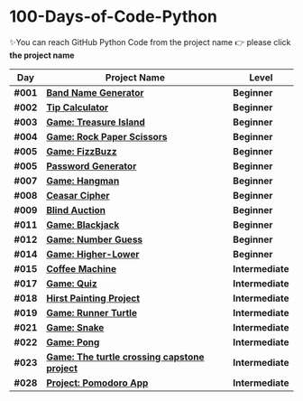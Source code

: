 # 100-Days-of-Code-Python

✨You can reach GitHub Python Code from the project name 👉 please click **the project name**



| Day | Project Name  | Level |
|---| ----- | ---------- |
|**#001**| **[Band Name Generator](https://github.com/fly-pixie/100-Days-of-Code-Python/blob/main/Day%20%2301%20/band_name_generator.py)** | **Beginner** |
|**#002**| **[Tip Calculator](https://github.com/fly-pixie/100-Days-of-Code-Python/blob/main/Day%20%2302%20/tip_calculator.py)** | **Beginner** |
|**#003**| **[Game: Treasure Island](https://github.com/fly-pixie/100-Days-of-Code-Python/blob/main/Day%20%2303/game_treasure_island.py)** | **Beginner** |
|**#004**| **[Game: Rock Paper Scissors](https://github.com/fly-pixie/100-Days-of-Code-Python/blob/main/Day%20%2304%20/rock_paper_scissors.py)** | **Beginner** |
|**#005**| **[Game: FizzBuzz](https://github.com/fly-pixie/100-Days-of-Code-Python/blob/main/Day%20%2305%20/fizz_buzz.py)** | **Beginner** |
|**#005**| **[Password Generator](https://github.com/fly-pixie/100-Days-of-Code-Python/blob/main/Day%20%2305%20/password_generator.py)** | **Beginner** |
|**#007**| **[Game: Hangman](https://github.com/fly-pixie/100-Days-of-Code-Python/blob/main/Day%20%2307/hangman.py)** | **Beginner** |
|**#008**| **[Ceasar Cipher](https://github.com/fly-pixie/100-Days-of-Code-Python/blob/main/Day%20%2308/ceaser_cipher.py)** | **Beginner** |
|**#009**| **[Blind Auction](https://github.com/fly-pixie/100-Days-of-Code-Python/blob/main/Day%20%2309/blind_auction.py)** | **Beginner** |
|**#011**| **[Game: Blackjack](https://github.com/fly-pixie/100-Days-of-Code-Python/blob/main/Day%20%2311/Blackjack.py)** | **Beginner** |
|**#012**| **[Game: Number Guess](https://github.com/fly-pixie/100-Days-of-Code-Python/blob/main/Day%20%2312/number_guess.py)** | **Beginner** |
|**#014**| **[Game: Higher-Lower ](https://github.com/fly-pixie/100-Days-of-Code-Python/blob/main/Day%20%2314/higher_lower.py)** | **Beginner** |
|**#015**| **[Coffee Machine ](https://github.com/fly-pixie/100-Days-of-Code-Python/blob/main/Day%20%2315/coffee_machine.py)** | **Intermediate** |
|**#017**| **[Game: Quiz ](https://github.com/fly-pixie/100-Days-of-Code-Python/blob/main/Day%20%2317/quiz_main.py)** | **Intermediate** |
|**#018**| **[Hirst Painting Project ](https://github.com/fly-pixie/100-Days-of-Code-Python/blob/main/Day%20%2318/hirst_dot_painting.py)** | **Intermediate** |
|**#019**| **[Game: Runner Turtle ](https://github.com/fly-pixie/100-Days-of-Code-Python/blob/main/Day%20%2319/runner_turtle_game.py)** | **Intermediate** |
|**#021**| **[Game: Snake](https://github.com/fly-pixie/100-Days-of-Code-Python/blob/main/Day%20%2321/snake_main.py)** | **Intermediate** |
|**#022**| **[Game: Pong](https://github.com/fly-pixie/100-Days-of-Code-Python/blob/main/Day%20%2322/main_pong.py)** | **Intermediate** |
|**#023**| **[Game: The turtle crossing capstone project](https://github.com/fly-pixie/100-Days-of-Code-Python/tree/main/Day%20%2323)** | **Intermediate** |
|**#028**| **[Project: Pomodoro App](https://github.com/fly-pixie/100-Days-of-Code-Python/tree/main/Day%20%2323)** | **Intermediate** |